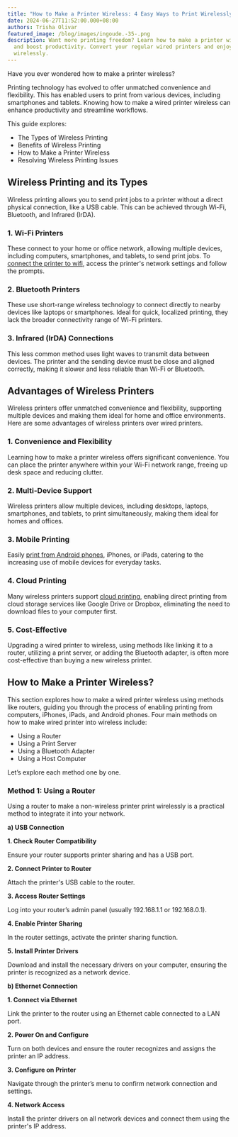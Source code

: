 ```yaml
---
title: "How to Make a Printer Wireless: 4 Easy Ways to Print Wirelessly"
date: 2024-06-27T11:52:00.000+08:00
authors: Trisha Olivar
featured_image: /blog/images/ingoude.-35-.png
description: Want more printing freedom? Learn how to make a printer wireless
  and boost productivity. Convert your regular wired printers and enjoy printing
  wirelessly.
---
```

Have you ever wondered how to make a printer wireless? 

Printing technology has evolved to offer unmatched convenience and flexibility. This has enabled users to print from various devices, including smartphones and tablets. Knowing how to make a wired printer wireless can enhance productivity and streamline workflows. 

This guide explores:

* The Types of Wireless Printing 
* Benefits of Wireless Printing
* How to Make a Printer Wireless
* Resolving Wireless Printing Issues

## Wireless Printing and its Types

Wireless printing allows you to send print jobs to a printer without a direct physical connection, like a USB cable. This can be achieved through Wi-Fi, Bluetooth, and Infrared (IrDA).

### 1.  Wi-Fi Printers

These connect to your home or office network, allowing multiple devices, including computers, smartphones, and tablets, to send print jobs. To [connect the printer to wifi](https://www.compandsave.com/how-to-connect-printer-to-wifi), access the printer's network settings and follow the prompts.

### 2. Bluetooth Printers

These use short-range wireless technology to connect directly to nearby devices like laptops or smartphones. Ideal for quick, localized printing, they lack the broader connectivity range of Wi-Fi printers.

### 3. Infrared (IrDA) Connections

This less common method uses light waves to transmit data between devices. The printer and the sending device must be close and aligned correctly, making it slower and less reliable than Wi-Fi or Bluetooth.

## Advantages of Wireless Printers 

Wireless printers offer unmatched convenience and flexibility, supporting multiple devices and making them ideal for home and office environments. Here are some advantages of wireless printers over wired printers.

### 1. Convenience and Flexibility

Learning how to make a printer wireless offers significant convenience. You can place the printer anywhere within your Wi-Fi network range, freeing up desk space and reducing clutter.

### 2. Multi-Device Support

Wireless printers allow multiple devices, including desktops, laptops, smartphones, and tablets, to print simultaneously, making them ideal for homes and offices.

### 3. Mobile Printing

Easily [print from Android phones](https://www.compandsave.com/how-to-print-from-android-phone), iPhones, or iPads, catering to the increasing use of mobile devices for everyday tasks.

### 4. Cloud Printing

Many wireless printers support [cloud printing](https://www.compandsave.com/blog/posts/ultimate-guide-to-cloud-printing-cloud-ready-printers-2024.html), enabling direct printing from cloud storage services like Google Drive or Dropbox, eliminating the need to download files to your computer first.

### 5. Cost-Effective

Upgrading a wired printer to wireless, using methods like linking it to a router, utilizing a print server, or adding the Bluetooth adapter, is often more cost-effective than buying a new wireless printer.

## How to Make a Printer Wireless?

This section explores how to make a wired printer wireless using methods like routers, guiding you through the process of enabling printing from computers, iPhones, iPads, and Android phones. Four main methods on how to make wired printer into wireless include:

* Using a Router
* Using a Print Server
* Using a Bluetooth Adapter
* Using a Host Computer

Let’s explore each method one by one.

### Method 1: Using a Router

Using a router to make a non-wireless printer print wirelessly is a practical method to integrate it into your network.

**a) USB Connection**

**1. Check Router Compatibility**

Ensure your router supports printer sharing and has a USB port.

**2. Connect Printer to Router**

Attach the printer's USB cable to the router.

**3. Access Router Settings**

Log into your router’s admin panel (usually 192.168.1.1 or 192.168.0.1).

**4. Enable Printer Sharing**

In the router settings, activate the printer sharing function.

**5. Install Printer Drivers**

Download and install the necessary drivers on your computer, ensuring the printer is recognized as a network device.

**b) Ethernet Connection**

**1. Connect via Ethernet**

Link the printer to the router using an Ethernet cable connected to a LAN port.

**2. Power On and Configure**

Turn on both devices and ensure the router recognizes and assigns the printer an IP address.

**3. Configure on Printer**

Navigate through the printer’s menu to confirm network connection and settings.

**4. Network Access**

Install the printer drivers on all network devices and connect them using the printer's IP address.
